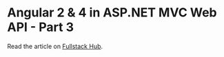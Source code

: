 # Angular 2 & 4 in ASP.NET MVC Web API - Part 3
Read the article on [Fullstack Hub](https://fullstackhub.io/viewArticle/5a792af471d8ab3f98f71b3c).
